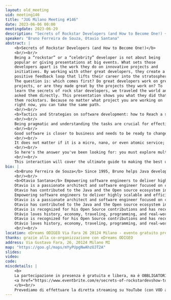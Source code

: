```yaml
---
layout: old_meeting
uid: meeting146
title: "JUG Milano Meeting #146"
date: 2023-06-06 00:00
meetingdate: 2023-06-29
description: "Secrets of Rockstar Developers (and How to Become One!) + Tactics and Strategies on software development: how to Reach a successful software"
speaker: "Bruno Ferreira de Souza, Otavio Santana"
abstract: |
    <b>Secrets of Rockstar Developers (and How to Become One!)</b>
    <br/><br/>
    Being a “rockstar” or a “celebrity” developer is not about being
    popular or giving presentations at big events. What sets those
    developers apart is the work they do on innovative projects and
    initiatives. By working with other great developers, they create a
    positive feedback loop that lifts their career into the stratosphere.
    The question is: which comes first? Do great developers work on great
    projects, or are they made great by the projects they work on? To
    learn the secrets of rock star developers, we traveled the world and
    asked them directly. This presentation shows you what they did that made
    them rockstars. Because no matter what project you are working on
    right now, you can take the same path.
    <br/><br/>
    <b>Tactics and Strategies on software development: how to Reach a successful software</b>
    <br/><br/>
    Being pragmatic and understanding the tasks are crucial for effectively achieving your activity as a software developer. Unfurtenelly more is needed to acquire successful software. At this point, you need to go beyond and understand the strategy and tactics of the software engineer.
    <br/><br/>
    Good software is closer to business and needs to be ready to change often. Rewriting the whole system from scratch becomes a real temptation. New shiny solutions like microservices pretend to solve this problem using new technology. But is there any guarantee that this feeling won't come up again after some time?
    <br/><br/>
    It does not matter if it is a micro, nano, or even atomic service; no new buzzword or trend can help us with this problem.
    <br/><br/>
    So here's the answer you've been looking for: you must explore multiple tactics and strategies in software engineering practices, such as documentation, testing, domain-driven design, persistence, cloud adoption, and the different design and architecture styles.
    <br/><br/>
    This interaction will cover the ultimate guide to making the best use of architecture and design to guarantee a better, maintainable, and evolutionary solution. You'll also learn how to avoid complex systems and fight against legacy to achieve the desired innovation with stability.
bio: |
    <b>Bruno Ferreira de Souza</b> Since 1995, Bruno helps Java developers improve their careers and work on cool projects with great people! Java Evangelist and a Java Champion, Bruno is founder and President of SouJava, the Brazilian Java Users Society. He also represents the group on the JCP Executive Committee. Bruno discusses Java and the Developer Career in the https://code4.life project.
    <br/><br/>
    <b>Otavio Santana</b> Empowering software engineers to deliver highly scalable and efficient software on the cloud with the ultimate sophistication techniques; lets them become productive and more influential, moving their technical careers to the next level.
    Otavio is a passionate architect and software engineer focused on cloud and Java technologies. He has deep expertise in polyglot persistence and high-performance applications in finance, social media, and e-commerce.
    Otavio has contributed to the Java and the Open source ecosystem in several ways, such helped the direction and objectives of the Java platform since Java 8 as a JCP executive member, besides being a committer and leader in several open-source products and specifications.
    Empowering software engineers to deliver highly scalable and efficient software on the cloud with the ultimate sophistication techniques using the best practices on open source; lets them become productive and more influential, moving their technical careers to the next level.
    Otavio is a passionate architect and software engineer focused on cloud and Java technologies. He has deep expertise in polyglot persistence and high-performance applications in finance, social media, and e-commerce.
    Otavio has contributed to the Java and the Open source ecosystem in several ways, such helped the direction and objectives of the Java platform since Java 8 as a JCP executive member, besides being a committer and leader in several open-source products and specifications.
    Otavio is recognized for his Open Source contributions and has received many awards, including all JCP Awards categories and the Duke’s Choice Award, to name a few. Otávio is also a distinguished Java Champions and Oracle ACE program member. 
    Otávio loves history, economy, traveling, programming, and real-world languages. He speaks Portuguese, English, Spanish, Italian, and French fluently in dad jokes.
    Otavio is recognized for his Open Source contributions and has received many awards, including all JCP Awards categories and the Duke’s Choice Award, to name a few. Otávio is also a distinguished Java Champions and Oracle ACE program member. 
    Otávio loves history, economy, traveling, programming, and real-world languages. He speaks Portuguese, English, Spanish, Italian, and French fluently in dad jokes.
    <br/><br/>
location: eDreams ODIGEO Via Fara 26 20124 Milano - evento gratuito previa registrazione OBBLIGATORIA (vedi dettagli)
thanks: grazie alla co-organizzazione con eDreams ODIGEO
address: Via Gustavo Fara, 26, 20124 Milano MI
map: "https://goo.gl/maps/mYyPUpgNwAhzUJT2A"
slides: 
video: 
code:
miscdetails: |
    <b>
    La partecipazione in presenza è gratuita e libera, ma è OBBLIGATORIA la registrazione su:
    <a href="https://www.eventbrite.com/e/secrets-of-rockstardevshow-to-become-onetactics-strategies-on-sw-dev-tickets-651630222537">form di registrazione per partecipare a JUG Milano in presenza</a>
    </b><br/>
    Prevediamo di effettuare la diretta streaming su YouTube (con VOD a seguire) dell'evento.
---
```

